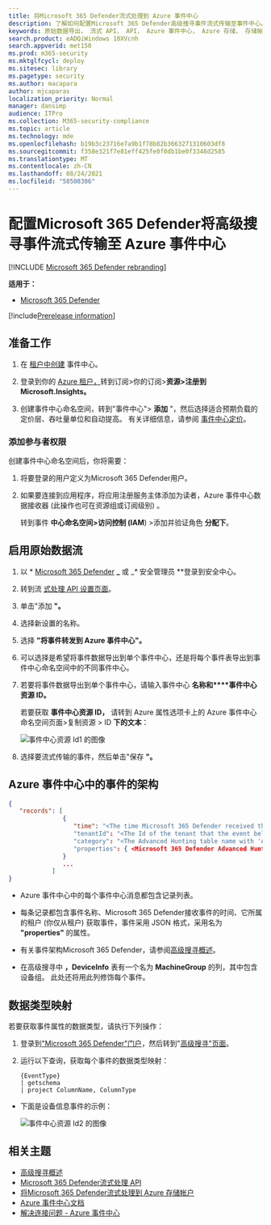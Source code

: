 ```yaml
---
title: 将Microsoft 365 Defender流式处理到 Azure 事件中心
description: 了解如何配置Microsoft 365 Defender高级搜寻事件流式传输至事件中心。
keywords: 原始数据导出， 流式 API， API， Azure 事件中心， Azure 存储， 存储帐户， 高级搜寻， 原始数据共享
search.product: eADQiWindows 10XVcnh
search.appverid: met150
ms.prod: m365-security
ms.mktglfcycl: deploy
ms.sitesec: library
ms.pagetype: security
ms.author: macapara
author: mjcaparas
localization_priority: Normal
manager: dansimp
audience: ITPro
ms.collection: M365-security-compliance
ms.topic: article
ms.technology: mde
ms.openlocfilehash: b19b3c23716e7a9b1f78b82b3663271310603df8
ms.sourcegitcommit: f358e321f7e81eff425fe0f0db1be0f3348d2585
ms.translationtype: MT
ms.contentlocale: zh-CN
ms.lasthandoff: 08/24/2021
ms.locfileid: "58508306"
---
```

# <a name="configure-microsoft-365-defender-to-stream-advanced-hunting-events-to-your-azure-event-hub"></a>配置Microsoft 365 Defender将高级搜寻事件流式传输至 Azure 事件中心

[!INCLUDE [Microsoft 365 Defender rebranding](../../includes/microsoft-defender.md)]


**适用于：**
- [Microsoft 365 Defender](https://go.microsoft.com/fwlink/?linkid=2118804)

[!include[Prerelease information](../../includes/prerelease.md)]

## <a name="before-you-begin"></a>准备工作

1. 在 [租户中创建](/azure/event-hubs/) 事件中心。

2. 登录到你的 [Azure 租户，](https://ms.portal.azure.com/)转到订阅>你的订阅>**资源>注册到 Microsoft.Insights。**

3. 创建事件中心命名空间，转到"事件中心"> **添加** "，然后选择适合预期负载的定价层、吞吐量单位和自动提高。 有关详细信息，请参阅 [事件中心定价](https://azure.microsoft.com/pricing/details/event-hubs/)。

### <a name="add-contributor-permissions"></a>添加参与者权限

创建事件中心命名空间后，你将需要：

1. 将要登录的用户定义为Microsoft 365 Defender用户。

2. 如果要连接到应用程序，将应用注册服务主体添加为读者，Azure 事件中心数据接收器 (此操作也可在资源组或订阅级别) 。

    转到事件 **中心命名空间>访问控制 (IAM**) >添加并验证角色 **分配下**。

## <a name="enable-raw-data-streaming"></a>启用原始数据流

1. 以 * [Microsoft 365 Defender](https://security.microsoft.com) **_** 或 __*_ 安全管理员 **登录到安全中心。

2. 转到流 [式处理 API 设置页面](https://security.microsoft.com/settings/mtp_settings/raw_data_export)。

3. 单击"添加 **"。**

4. 选择新设置的名称。

5. 选择 **"将事件转发到 Azure 事件中心"。**

6. 可以选择是希望将事件数据导出到单个事件中心，还是将每个事件表导出到事件中心命名空间中的不同事件中心。

7. 若要将事件数据导出到单个事件中心，请输入事件中心 **名称和****事件中心资源 ID。**

   若要获取 **事件中心资源 ID，** 请转到 Azure 属性选项卡上的 Azure [](https://ms.portal.azure.com/)事件中心命名空间页面>复制资源  >  ID **下的文本**：

   ![事件中心资源 Id1 的图像](../defender-endpoint/images/event-hub-resource-id.png)

8. 选择要流式传输的事件，然后单击"保存 **"。**

## <a name="the-schema-of-the-events-in-azure-event-hub"></a>Azure 事件中心中的事件的架构

```JSON
{
   "records": [
               {
                  "time": "<The time Microsoft 365 Defender received the event>"
                  "tenantId": "<The Id of the tenant that the event belongs to>"
                  "category": "<The Advanced Hunting table name with 'AdvancedHunting-' prefix>"
                  "properties": { <Microsoft 365 Defender Advanced Hunting event as Json> }
               }
               ...
            ]
}
```

- Azure 事件中心中的每个事件中心消息都包含记录列表。

- 每条记录都包含事件名称、Microsoft 365 Defender接收事件的时间、它所属的租户 (你仅从租户) 获取事件，事件采用 JSON 格式，采用名为 **"properties"** 的属性。

- 有关事件架构Microsoft 365 Defender，请参阅[高级搜寻概述](advanced-hunting-overview.md)。

- 在高级搜寻中 **，DeviceInfo** 表有一个名为 **MachineGroup** 的列，其中包含设备组。 此处还将用此列修饰每个事件。

## <a name="data-types-mapping"></a>数据类型映射

若要获取事件属性的数据类型，请执行下列操作：

1. 登录到["Microsoft 365 Defender"门户](https://security.microsoft.com)，然后转到"[高级搜寻"页面](https://security.microsoft.com/hunting-package)。

2. 运行以下查询，获取每个事件的数据类型映射：

   ```kusto
   {EventType}
   | getschema
   | project ColumnName, ColumnType
   ```

- 下面是设备信息事件的示例：

  ![事件中心资源 Id2 的图像](../defender-endpoint/images/machine-info-datatype-example.png)

## <a name="related-topics"></a>相关主题

- [高级搜寻概述](advanced-hunting-overview.md)
- [Microsoft 365 Defender流式处理 API](streaming-api.md)
- [将Microsoft 365 Defender流式处理到 Azure 存储帐户](streaming-api-storage.md)
- [Azure 事件中心文档](/azure/event-hubs/)
- [解决连接问题 - Azure 事件中心](/azure/event-hubs/troubleshooting-guide)
